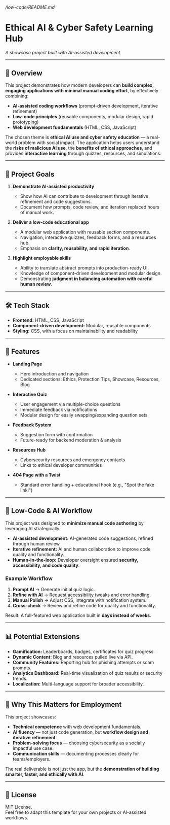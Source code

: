 ###### /low-code/README.md

# Ethical AI & Cyber Safety Learning Hub
_A showcase project built with AI-assisted development_

---

## 📖 Overview

This project demonstrates how modern developers can **build complex, engaging applications with minimal manual coding effort**, by effectively combining:

* **AI-assisted coding workflows** (prompt-driven development, iterative refinement)
* **Low-code principles** (reusable components, modular design, rapid prototyping)
* **Web development fundamentals** (HTML, CSS, JavaScript)

The chosen theme is **ethical AI use and cyber safety education** — a real-world problem with social impact. The application helps users understand the **risks of malicious AI use**, the **benefits of ethical approaches**, and provides **interactive learning** through quizzes, resources, and simulations.

---

## 🎯 Project Goals

1. **Demonstrate AI-assisted productivity**  
   * Show how AI can contribute to development through iterative refinement and code suggestions.  
   * Document how prompts, code review, and iteration replaced hours of manual work.

2. **Deliver a low-code educational app**  
   * A modular web application with reusable section components.  
   * Navigation, interactive quizzes, feedback forms, and a resources hub.  
   * Emphasis on **clarity, reusability, and rapid iteration**.

3. **Highlight employable skills**  
   * Ability to translate abstract prompts into production-ready UI.  
   * Knowledge of component-driven development and modular design.  
   * Demonstrating **judgment in balancing automation with careful human review**.

---

## 🛠️ Tech Stack

* **Frontend:** HTML, CSS, JavaScript
* **Component-driven development:** Modular, reusable components
* **Styling:** CSS, with a focus on maintainability and readability

---

## 🧩 Features

* **Landing Page**  
  * Hero introduction and navigation  
  * Dedicated sections: Ethics, Protection Tips, Showcase, Resources, Blog  

* **Interactive Quiz**  
  * User engagement via multiple-choice questions  
  * Immediate feedback via notifications  
  * Modular design for easily swapping/expanding question sets  

* **Feedback System**  
  * Suggestion form with confirmation  
  * Future-ready for backend moderation & analysis  

* **Resources Hub**  
  * Cybersecurity resources and emergency contacts  
  * Links to ethical developer communities  

* **404 Page with a Twist**  
  * Standard error handling + educational hook (e.g., "Spot the fake link!")  

---

## 🚀 Low-Code & AI Workflow

This project was designed to **minimize manual code authoring** by leveraging AI strategically:

* **AI-assisted development:** AI-generated code suggestions, refined through human review.  
* **Iterative refinement:** AI and human collaboration to improve code quality and functionality.  
* **Human-in-the-loop:** Developer oversight ensured **security, accessibility, and code quality**.  

### Example Workflow
1. **Prompt AI** → Generate initial quiz logic.  
2. **Refine with AI** → Request accessibility tweaks and error handling.  
3. **Manual Polish** → Adjust CSS, integrate with notification system.  
4. **Cross-check** → Review and refine code for quality and functionality.  

Result: A full-featured web application built in **days instead of weeks**.

---

## 📊 Potential Extensions

* **Gamification:** Leaderboards, badges, certificates for quiz progress.  
* **Dynamic Content:** Blog and resources pulled live via API.  
* **Community Features:** Reporting hub for phishing attempts or scam prompts.  
* **Analytics Dashboard:** Real-time visualization of quiz results or security trends.  
* **Localization:** Multi-language support for broader accessibility.  

---

## 📌 Why This Matters for Employment

This project showcases:

* **Technical competence** with web development fundamentals.  
* **AI fluency** — not just code generation, but **workflow design and iterative refinement**.  
* **Problem-solving focus** — choosing cybersecurity as a socially impactful use case.  
* **Communication skills** — documenting processes clearly for teams/employers.  

The real deliverable is not just the app, but the **demonstration of building smarter, faster, and ethically with AI**.

---

## 📝 License

MIT License.  
Feel free to adapt this template for your own projects or AI-assisted workflows.
